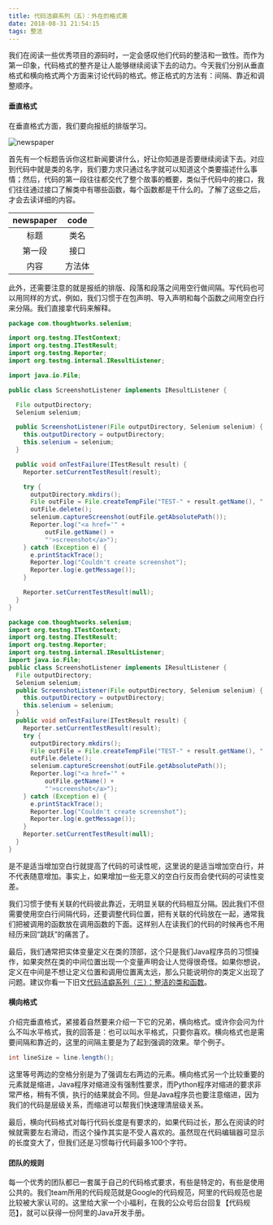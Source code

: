 ```yaml
---
title: 代码洁癖系列（五）：外在的格式美
date: 2018-08-31 21:54:15
tags: 整洁
---
```


我们在阅读一些优秀项目的源码时，一定会感叹他们代码的整洁和一致性。而作为第一印象，代码格式的整齐是让人能够继续阅读下去的动力。今天我们分别从垂直格式和横向格式两个方面来讨论代码的格式。修正格式的方法有：间隔、靠近和调整顺序。<!-- more -->



#### 垂直格式

在垂直格式方面，我们要向报纸的排版学习。

![newspaper](https://res.cloudinary.com/dxydgihag/image/upload/v1535725759/Blog/clean/timg.jpg)

首先有一个标题告诉你这栏新闻要讲什么，好让你知道是否要继续阅读下去。对应到代码中就是类的名字，我们要力求只通过名字就可以知道这个类要描述什么事情；然后，代码的第一段往往都交代了整个故事的概要，类似于代码中的接口，我们往往通过接口了解类中有哪些函数，每个函数都是干什么的。了解了这些之后，才会去读详细的内容。

| newspaper |  code  |
| :-------: | :----: |
|   标题    |  类名  |
|  第一段   |  接口  |
|   内容    | 方法体 |

此外，还需要注意的就是报纸的排版、段落和段落之间用空行做间隔。写代码也可以用同样的方式，例如，我们习惯于在包声明、导入声明和每个函数之间用空白行来分隔。我们直接拿代码来解释。

``` java
package com.thoughtworks.selenium;

import org.testng.ITestContext;
import org.testng.ITestResult;
import org.testng.Reporter;
import org.testng.internal.IResultListener;

import java.io.File;

public class ScreenshotListener implements IResultListener {

  File outputDirectory;
  Selenium selenium;

  public ScreenshotListener(File outputDirectory, Selenium selenium) {
    this.outputDirectory = outputDirectory;
    this.selenium = selenium;
  }

  public void onTestFailure(ITestResult result) {
    Reporter.setCurrentTestResult(result);

    try {
      outputDirectory.mkdirs();
      File outFile = File.createTempFile("TEST-" + result.getName(), ".png", outputDirectory);
      outFile.delete();
      selenium.captureScreenshot(outFile.getAbsolutePath());
      Reporter.log("<a href='" +
          outFile.getName() +
          "'>screenshot</a>");
    } catch (Exception e) {
      e.printStackTrace();
      Reporter.log("Couldn't create screenshot");
      Reporter.log(e.getMessage());
    }

    Reporter.setCurrentTestResult(null);
  }
}
```

``` java
package com.thoughtworks.selenium;
import org.testng.ITestContext;
import org.testng.ITestResult;
import org.testng.Reporter;
import org.testng.internal.IResultListener;
import java.io.File;
public class ScreenshotListener implements IResultListener {
  File outputDirectory;
  Selenium selenium;
  public ScreenshotListener(File outputDirectory, Selenium selenium) {
    this.outputDirectory = outputDirectory;
    this.selenium = selenium;
  }
  public void onTestFailure(ITestResult result) {
    Reporter.setCurrentTestResult(result);
    try {
      outputDirectory.mkdirs();
      File outFile = File.createTempFile("TEST-" + result.getName(), ".png", outputDirectory);
      outFile.delete();
      selenium.captureScreenshot(outFile.getAbsolutePath());
      Reporter.log("<a href='" +
          outFile.getName() +
          "'>screenshot</a>");
    } catch (Exception e) {
      e.printStackTrace();
      Reporter.log("Couldn't create screenshot");
      Reporter.log(e.getMessage());
    }
    Reporter.setCurrentTestResult(null);
  }
}
```

是不是适当增加空白行就提高了代码的可读性呢，这里说的是适当增加空白行，并不代表随意增加。事实上，如果增加一些无意义的空白行反而会使代码的可读性变差。

我们习惯于使有关联的代码彼此靠近，无明显关联的代码相互分隔。因此我们不但需要使用空白行间隔代码，还要调整代码位置，把有关联的代码放在一起，通常我们把被调用的函数放在调用函数的下面。这样别人在读我们的代码的时候再也不用经历来回“跳跃”的痛苦了。

最后，我们通常把实体变量定义在类的顶部，这个只是我们Java程序员的习惯操作，如果突然在类的中间位置出现一个变量声明会让人觉得很奇怪。如果你想说，定义在中间是不想让定义位置和调用位置离太远，那么只能说明你的类定义出现了问题。建议你看一下旧文[代码洁癖系列（三）：整洁的类和函数](https://jackeyzhe.github.io/2018/08/29/%E4%BB%A3%E7%A0%81%E6%B4%81%E7%99%96%E7%B3%BB%E5%88%97%EF%BC%88%E4%B8%89%EF%BC%89%EF%BC%9A%E6%95%B4%E6%B4%81%E7%9A%84%E7%B1%BB%E5%92%8C%E5%87%BD%E6%95%B0/)。



#### 横向格式

介绍完垂直格式，紧接着自然要来介绍一下它的兄弟，横向格式。或许你会问为什么不叫水平格式，我的回答是：也可以叫水平格式，只要你喜欢。横向格式也是需要间隔和靠近的，这里的间隔主要是为了起到强调的效果。举个例子。

``` java
int lineSize = line.length();
```

这里等号两边的空格分别是为了强调左右两边的元素。横向格式另一个比较重要的元素就是缩进，Java程序对缩进没有强制性要求，而Python程序对缩进的要求非常严格，稍有不慎，执行的结果就会不同。但是Java程序员也要注意缩进，因为我们的代码是层级关系，而缩进可以帮我们快速理清层级关系。

最后，横向代码格式对每行代码长度是有要求的，如果代码过长，那么在阅读的时候就需要左右滑动，而这个操作其实是不受人喜欢的。虽然现在代码编辑器可显示的长度变大了，但我们还是习惯每行代码最多100个字符。



#### 团队的规则

每一个优秀的团队都已一套属于自己的代码格式要求，有些是特定的，有些是使用公共的。我们team所用的代码规范就是Google的代码规范，阿里的代码规范也是比较被大家认可的。这里给大家一个小福利，在我的公众号后台回复【代码规范】，就可以获得一份阿里的Java开发手册。